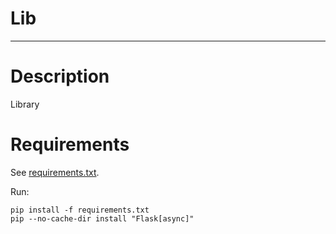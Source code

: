 Lib
===
***********************************

Description
===========
Library

Requirements
============
See [requirements.txt](./requirements.txt).

Run:
```commandline
pip install -f requirements.txt
pip --no-cache-dir install "Flask[async]"

```
